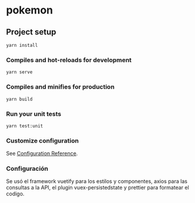 # pokemon

## Project setup
```
yarn install
```

### Compiles and hot-reloads for development
```
yarn serve
```

### Compiles and minifies for production
```
yarn build
```

### Run your unit tests
```
yarn test:unit
```

### Customize configuration
See [Configuration Reference](https://cli.vuejs.org/config/).


### Configuración 
Se usó el framework vuetify para los estilos y componentes, axios para las consultas a la API, el plugin vuex-persistedstate y prettier para formatear el codigo.